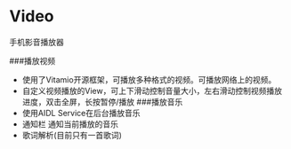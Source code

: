 # Video
手机影音播放器

###播放视频
* 使用了Vitamio开源框架，可播放多种格式的视频。可播放网络上的视频。
* 自定义视频播放的View，可上下滑动控制音量大小，左右滑动控制视频播放进度，双击全屏，长按暂停/播放
###播放音乐
* 使用AIDL Service在后台播放音乐
* 通知栏 通知当前播放的音乐
* 歌词解析(目前只有一首歌词)